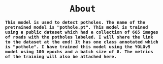 <h1 align = "center"><samp>About</samp></h1>
<h4><samp>This model is used to detect potholes. The name of the pretrained model is "pothole.pt". This model is trained using a public dataset which had a collection 
of 665 images of roads with the potholes labeled. I will share the link to the dataset at the end! It has one class annotated which is "pothole". I have trained this model 
using the YOLOv5 model using 100 epochs and a batch size of 8. The metrics of the training will also be attached here.
</samp></h4>
